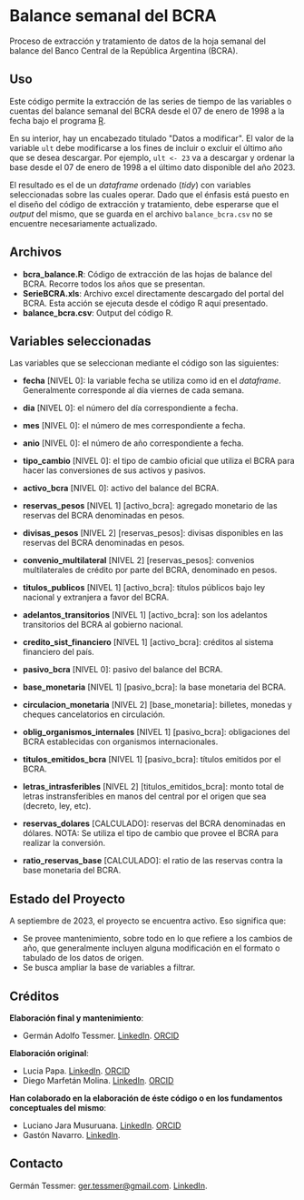 # Balance semanal del BCRA

Proceso de extracción y tratamiento de datos de la hoja semanal del balance del Banco Central de la República Argentina (BCRA).

## Uso

Este código permite la extracción de las series de tiempo de las variables o cuentas del balance semanal del BCRA desde el 07 de enero de 1998 a la fecha bajo el programa [R](https://www.r-project.org/).

En su interior, hay un encabezado titulado "Datos a modificar". El valor de la variable `ult` debe modificarse a los fines de incluir o excluir el último año que se desea descargar. Por ejemplo, `ult <- 23` va a descargar y ordenar la base desde el 07 de enero de 1998 a el último dato disponible del año 2023.

El resultado es el de un *dataframe* ordenado (*tidy*) con variables seleccionadas sobre las cuales operar. Dado que el énfasis está puesto en el diseño del código de extracción y tratamiento, debe esperarse que el *output* del mismo, que se guarda en el archivo `balance_bcra.csv` no se encuentre necesariamente actualizado.

## Archivos

-   **bcra_balance.R**: Código de extracción de las hojas de balance del BCRA. Recorre todos los años que se presentan.
-   **SerieBCRA.xls**: Archivo excel directamente descargado del portal del BCRA. Esta acción se ejecuta desde el código R aquí presentado.
-   **balance_bcra.csv**: Output del código R.

## Variables seleccionadas

Las variables que se seleccionan mediante el código son las siguientes:

-   **fecha** [NIVEL 0]: la variable fecha se utiliza como id en el *dataframe*. Generalmente corresponde al día viernes de cada semana.

-   **dia** [NIVEL 0]: el número del día correspondiente a fecha.

-   **mes** [NIVEL 0]: el número de mes correspondiente a fecha.

-   **anio** [NIVEL 0]: el número de año correspondiente a fecha.

-   **tipo_cambio** [NIVEL 0]: el tipo de cambio oficial que utiliza el BCRA para hacer las conversiones de sus activos y pasivos.

-   **activo_bcra** [NIVEL 0]: activo del balance del BCRA.

-   **reservas_pesos** [NIVEL 1] [activo_bcra]: agregado monetario de las reservas del BCRA denominadas en pesos.

-   **divisas_pesos** [NIVEL 2] [reservas_pesos]: divisas disponibles en las reservas del BCRA denominadas en pesos.

-   **convenio_multilateral** [NIVEL 2] [reservas_pesos]: convenios multilaterales de crédito por parte del BCRA, denominado en pesos.

-   **titulos_publicos** [NIVEL 1] [activo_bcra]: títulos públicos bajo ley nacional y extranjera a favor del BCRA.

-   **adelantos_transitorios** [NIVEL 1] [activo_bcra]: son los adelantos transitorios del BCRA al gobierno nacional.

-   **credito_sist_financiero** [NIVEL 1] [activo_bcra]: créditos al sistema financiero del país.

-   **pasivo_bcra** [NIVEL 0]: pasivo del balance del BCRA.

-   **base_monetaria** [NIVEL 1] [pasivo_bcra]: la base monetaria del BCRA.

-   **circulacion_monetaria** [NIVEL 2] [base_monetaria]: billetes, monedas y cheques cancelatorios en circulación.

-   **oblig_organismos_internales** [NIVEL 1] [pasivo_bcra]: obligaciones del BCRA establecidas con organismos internacionales.

-   **titulos_emitidos_bcra** [NIVEL 1] [pasivo_bcra]: títulos emitidos por el BCRA.

-   **letras_intrasferibles** [NIVEL 2] [titulos_emitidos_bcra]: monto total de letras instransferibles en manos del central por el origen que sea (decreto, ley, etc).

-   **reservas_dolares** [CALCULADO]: reservas del BCRA denominadas en dólares. NOTA: Se utiliza el tipo de cambio que provee el BCRA para realizar la conversión.

-   **ratio_reservas_base** [CALCULADO]: el ratio de las reservas contra la base monetaria del BCRA.

## Estado del Proyecto

A septiembre de 2023, el proyecto se encuentra activo. Eso significa que:

-   Se provee mantenimiento, sobre todo en lo que refiere a los cambios de año, que generalmente incluyen alguna modificación en el formato o tabulado de los datos de origen.
-   Se busca ampliar la base de variables a filtrar.

## Créditos

**Elaboración final y mantenimiento**:

-   Germán Adolfo Tessmer. [LinkedIn](https://www.linkedin.com/in/gtessmer/). [ORCID](https://orcid.org/0000-0002-3827-7027)

**Elaboración original**:

-   Lucia Papa. [LinkedIn](https://www.linkedin.com/in/lic-lucia-papa/). [ORCID](https://orcid.org/0000-0002-3827-7027)
-   Diego Marfetán Molina. [LinkedIn](https://www.linkedin.com/in/diegomarfetan/). [ORCID](https://orcid.org/0000-0003-4638-0902)

**Han colaborado en la elaboración de éste código o en los fundamentos conceptuales del mismo**:

-   Luciano Jara Musuruana. [LinkedIn](https://www.linkedin.com/in/luciano-jara-musuruana/). [ORCID](https://orcid.org/0000-0002-0203-180X)
-   Gastón Navarro. [LinkedIn](https://www.linkedin.com/in/gast%C3%B3n-navarro-aa58661b3/).

## Contacto

Germán Tessmer: [ger.tessmer\@gmail.com](ger.tessmer@gmail.com). [LinkedIn](https://www.linkedin.com/in/gtessmer/).
